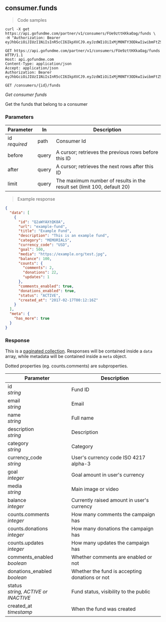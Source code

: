 ## consumer.funds

> Code samples

````shell
curl -X get https://api.gofundme.com/partner/v1/consumers/FUe9zttHXkaOag/funds \ 
-H "Authorization: Bearer eyJhbGciOiJIUzI1NiIsInR5cCI6IkpXVCJ9.eyJzdWIiOiIxMjM0NTY3ODkwIiwibmFtZSI6IkpvaG4gRG9lIiwiYWRtaW4iOnRydWV9.TJVA95OrM7E2cBab30RMHrHDcEfxjoYZgeFONFh7HgQ"
````

````http
GET https://api.gofundme.com/partner/v1/consumers/FUe9zttHXkaOag/funds HTTP/1.1
Host: api.gofundme.com
Content-Type: application/json
Accept: application/json
Authorization: Bearer eyJhbGciOiJIUzI1NiIsInR5cCI6IkpXVCJ9.eyJzdWIiOiIxMjM0NTY3ODkwIiwibmFtZSI6IkpvaG4gRG9lIiwiYWRtaW4iOnRydWV9.TJVA95OrM7E2cBab30RMHrHDcEfxjoYZgeFONFh7HgQ
````

`GET /consumers/{id}/funds`

*Get consumer funds*

Get the funds that belong to a consumer

### Parameters

Parameter|In|Description
---|---|---|
id<br>*required*|path|Consumer Id
before|query|A cursor; retrieves the previous rows before this ID
after|query|A cursor; retrieves the next rows after this ID
limit|query|The maximum number of results in the result set (limit 100, default 20)

> Example response

````json
{
  "data": [
    {
      "id": "Q2aWYAXtQK8A",
      "url": "example-fund",
      "title": "Example Fund",
      "description": "This is an example fund",
      "category": "MEMORIALS",
      "currency_code": "USD",
      "goal": 500,
      "media": "https://example.org/test.jpg",
      "balance": 100,
      "counts": {
        "comments": 2,
        "donations": 22,
        "updates": 1
      },
      "comments_enabled": true,
      "donations_enabled": true,
      "status": "ACTIVE",
      "created_at": "2017-02-17T00:12:16Z"
    }
  ],
  "meta": {
    "has_more": true
  }
}
````

### Response

This is a [paginated collection](#pagination).
Responses will be contained inside a `data` array, while metadata will be contained inside a `meta` object.

Dotted properties (eg. counts.comments) are subproperties.

Parameter|Description
---|---|
id<br>*string*|Fund ID
email<br>*string*|Email
name<br>*string*|Full name
description<br>*string*|Description
category<br>*string*|Category
currency_code<br>*string*|User's currency code ISO 4217 alpha-3
goal<br>*integer*|Goal amount in user's currency
media<br>*string*|Main image or video
balance<br>*integer*|Currently raised amount in user's currency
counts.comments<br>*integer*|How many comments the campaign has
counts.donations<br>*integer*|How many donations the campaign has
counts.updates<br>*integer*|How many updates the campaign has
comments_enabled<br>*boolean*|Whether comments are enabled or not
donations_enabled<br>*boolean*|Whether the fund is accepting donations or not
status<br>*string, ACTIVE or INACTIVE*|Fund status, visibility to the public
created_at<br>*timestamp*|When the fund was created
